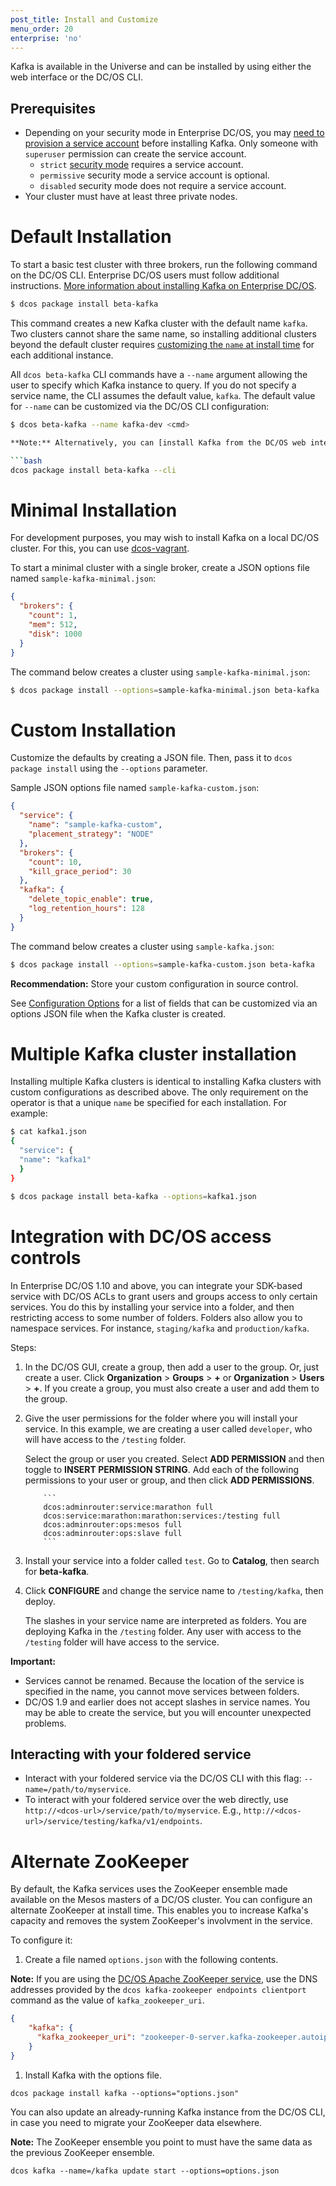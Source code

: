 ```yaml
---
post_title: Install and Customize
menu_order: 20
enterprise: 'no'
---
```


Kafka is available in the Universe and can be installed by using either the web interface or the DC/OS CLI.

##  <a name="install-enterprise"></a>Prerequisites

- Depending on your security mode in Enterprise DC/OS, you may [need to provision a service account](https://docs.mesosphere.com/services/kafka/kafka-auth/) before installing Kafka. Only someone with `superuser` permission can create the service account.
	- `strict` [security mode](https://docs.mesosphere.com/1.9/installing/custom/configuration-parameters/#security) requires a service account.
	- `permissive` security mode a service account is optional.
	- `disabled` security mode does not require a service account.
- Your cluster must have at least three private nodes.

# Default Installation

To start a basic test cluster with three brokers, run the following command on the DC/OS CLI. Enterprise DC/OS users must follow additional instructions. [More information about installing Kafka on Enterprise DC/OS](#install-enterprise).

```bash
$ dcos package install beta-kafka
```

This command creates a new Kafka cluster with the default name `kafka`. Two clusters cannot share the same name, so installing additional clusters beyond the default cluster requires [customizing the `name` at install time][4] for each additional instance.

All `dcos beta-kafka` CLI commands have a `--name` argument allowing the user to specify which Kafka instance to query. If you do not specify a service name, the CLI assumes the default value, `kafka`. The default value for `--name` can be customized via the DC/OS CLI configuration:

```bash
$ dcos beta-kafka --name kafka-dev <cmd>

**Note:** Alternatively, you can [install Kafka from the DC/OS web interface](https://docs.mesosphere.com/1.9/deploying-services/install/). If you install Kafka from the web interface, you must install the Kafka DC/OS CLI subcommands separately. From the DC/OS CLI, enter:

```bash
dcos package install beta-kafka --cli
```

# Minimal Installation

For development purposes, you may wish to install Kafka on a local DC/OS cluster. For this, you can use [dcos-vagrant][5].

To start a minimal cluster with a single broker, create a JSON options file named `sample-kafka-minimal.json`:

```json
{
  "brokers": {
    "count": 1,
    "mem": 512,
    "disk": 1000
  }
}
```


The command below creates a cluster using `sample-kafka-minimal.json`:

```bash
$ dcos package install --options=sample-kafka-minimal.json beta-kafka
```

<a name="custom-installation"></a>
# Custom Installation

Customize the defaults by creating a JSON file. Then, pass it to `dcos package install` using the `--options` parameter.

Sample JSON options file named `sample-kafka-custom.json`:

```json
{
  "service": {
    "name": "sample-kafka-custom",
    "placement_strategy": "NODE"
  },
  "brokers": {
    "count": 10,
    "kill_grace_period": 30
  },
  "kafka": {
    "delete_topic_enable": true,
    "log_retention_hours": 128
  }
}
```

The command below creates a cluster using `sample-kafka.json`:

```bash
$ dcos package install --options=sample-kafka-custom.json beta-kafka
```

**Recommendation:** Store your custom configuration in source control.

See [Configuration Options][6] for a list of fields that can be customized via an options JSON file when the Kafka cluster is created.

# Multiple Kafka cluster installation

Installing multiple Kafka clusters is identical to installing Kafka clusters with custom configurations as described above. The only requirement on the operator is that a unique `name` be specified for each installation. For example:

```bash
$ cat kafka1.json
{
  "service": {
  "name": "kafka1"
  }
}

$ dcos package install beta-kafka --options=kafka1.json
```
<!-- THIS BLOCK DUPLICATES THE OPERATIONS GUIDE -->

# Integration with DC/OS access controls

In Enterprise DC/OS 1.10 and above, you can integrate your SDK-based service with DC/OS ACLs to grant users and groups access to only certain services. You do this by installing your service into a folder, and then restricting access to some number of folders. Folders also allow you to namespace services. For instance, `staging/kafka` and `production/kafka`.

Steps:

1. In the DC/OS GUI, create a group, then add a user to the group. Or, just create a user. Click **Organization** > **Groups** > **+** or **Organization** > **Users** > **+**. If you create a group, you must also create a user and add them to the group.
1. Give the user permissions for the folder where you will install your service. In this example, we are creating a user called `developer`, who will have access to the `/testing` folder.

	 Select the group or user you created. Select **ADD PERMISSION** and then toggle to **INSERT PERMISSION STRING**. Add each of the following permissions to your user or group, and then click **ADD PERMISSIONS**.

           ```
		   dcos:adminrouter:service:marathon full				
		   dcos:service:marathon:marathon:services:/testing full
		   dcos:adminrouter:ops:mesos full
		   dcos:adminrouter:ops:slave full
		   ```
1. Install your service into a folder called `test`. Go to **Catalog**, then search for **beta-kafka**.
1. Click **CONFIGURE** and change the service name to `/testing/kafka`, then deploy.

	 The slashes in your service name are interpreted as folders. You are deploying Kafka in the `/testing` folder. Any user with access to the `/testing` folder will have access to the service.

**Important:**
- Services cannot be renamed. Because the location of the service is specified in the name, you cannot move services between folders.
- DC/OS 1.9 and earlier does not accept slashes in service names. You may be able to create the service, but you will encounter unexpected problems.

## Interacting with your foldered service

- Interact with your foldered service via the DC/OS CLI with this flag: `--name=/path/to/myservice`.
- To interact with your foldered service over the web directly, use `http://<dcos-url>/service/path/to/myservice`. E.g., `http://<dcos-url>/service/testing/kafka/v1/endpoints`.

<!-- END DUPLICATE BLOCK -->

# Alternate ZooKeeper

By default, the Kafka services uses the ZooKeeper ensemble made available on the Mesos masters of a DC/OS cluster. You can configure an alternate ZooKeeper at install time. This enables you to increase Kafka's capacity and removes the system ZooKeeper's involvment in the service.

To configure it:

1. Create a file named `options.json` with the following contents.

**Note:** If you are using the [DC/OS Apache ZooKeeper service](https://docs.mesosphere.com/services/kafka-zookeeper), use the DNS addresses provided by the `dcos kafka-zookeeper endpoints clientport` command as the value of `kafka_zookeeper_uri`.

```json
{
    "kafka": {
      "kafka_zookeeper_uri": "zookeeper-0-server.kafka-zookeeper.autoip.dcos.thisdcos.directory:1140,zookeeper-1-server.kafka-zookeeper.autoip.dcos.thisdcos.directory:1140,zookeeper-2-server.kafka-zookeeper.autoip.dcos.thisdcos.directory:1140"
    }
}
```

1. Install Kafka with the options file.

```shell
dcos package install kafka --options="options.json"
```

You can also update an already-running Kafka instance from the DC/OS CLI, in case you need to migrate your ZooKeeper data elsewhere.

**Note:** The ZooKeeper ensemble you point to must have the same data as the previous ZooKeeper ensemble.

```shell
dcos kafka --name=/kafka update start --options=options.json
```

 [4]: #custom-installation
 [5]: https://github.com/mesosphere/dcos-vagrant
 [6]: https://docs.mesosphere.com/services/kafka/configure/#configuration-options
